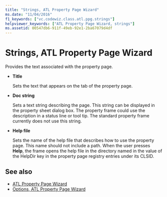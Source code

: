 ```yaml
---
title: "Strings, ATL Property Page Wizard"
ms.date: "11/04/2016"
f1_keywords: ["vc.codewiz.class.atl.ppg.strings"]
helpviewer_keywords: ["ATL Property Page Wizard, strings"]
ms.assetid: 00547db6-911f-49eb-92e1-2ba67079d4df
---
```

# Strings, ATL Property Page Wizard

Provides the text associated with the property page.

- **Title**

   Sets the text that appears on the tab of the property page.

- **Doc string**

   Sets a text string describing the page. This string can be displayed in the property sheet dialog box. The property frame could use the description in a status line or tool tip. The standard property frame currently does not use this string.

- **Help file**

   Sets the name of the help file that describes how to use the property page. This name should not include a path. When the user presses **Help**, the frame opens the help file in the directory named in the value of the HelpDir key in the property page registry entries under its CLSID.

## See also

- [ATL Property Page Wizard](../../atl/reference/atl-property-page-wizard.md)
- [Options, ATL Property Page Wizard](../../atl/reference/options-atl-property-page-wizard.md)
